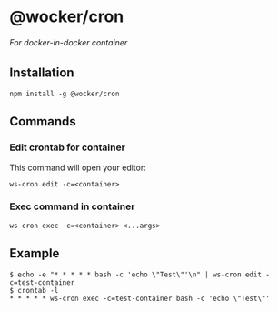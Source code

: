 # @wocker/cron

###### For docker-in-docker container


## Installation

```shell
npm install -g @wocker/cron
```


## Commands

### Edit crontab for container

This command will open your editor:

```shell
ws-cron edit -c=<container>
```


### Exec command in container

```shell
ws-cron exec -c=<container> <...args>
```


## Example

```shell
$ echo -e "* * * * * bash -c 'echo \"Test\"'\n" | ws-cron edit -c=test-container
$ crontab -l
* * * * * ws-cron exec -c=test-container bash -c 'echo \"Test\"'
```
